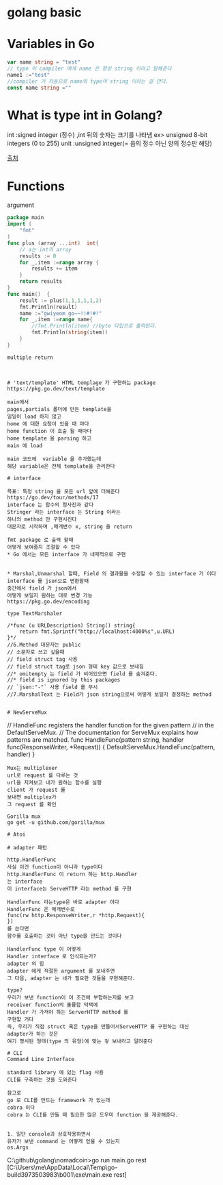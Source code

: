 # golang basic

# Variables in Go
```go
var name string = "test"
// type 이 compiler 에게 name 은 항상 string 이라고 말해준다
name1 :="test"
//compiler 가 자동으로 name의 type이 string 이라는 걸 안다.
const name string =""

```

# What is type int in Golang?
int         :signed integer (정수)
,int 뒤의 숫자는 크기를 나타냄
ex> unsigned 8-bit integers (0 to 255)
unit        :unsigned integer(= 음의 정수 아닌 양의 정수만 해당)


[출처](https://go.dev/tour/basics/11)

# Functions
argument
```go
package main
import (
	"fmt"
)
func plus (array ...int)  int{
	// a는 int의 array
	results := 0
	for _,item :=range array {
		results += item
	}
	return results
}
func main()  {
	result := plus(1,1,1,1,1,2)
	fmt.Println(result)
	name :="gwiyeom go~~!!#!#!"
	for _,item :=range name{
		//fmt.Println(item) //byte 타입으로 출력된다.
		fmt.Println(string(item))
	}
}

````

```
multiple return 



# 'text/template' HTML templage 가 구현하는 package
https://pkg.go.dev/text/template

main에서 
pages,partials 폴더에 만든 template을
일일이 load 하지 않고
home 에 대한 요청이 있을 때 마다
home function 이 호출 될 때마다
home template 을 parsing 하고
main 에 load

main 코드에  variable 을 추가했는데
해당 variable은 전체 template을 관리한다

# interface

목표: 특정 string 을 모든 url 앞에 더해준다
https://go.dev/tour/methods/17
interface 는 함수의 청사진과 같다
Stringer 라는 interface 는 String 이라는
하나의 method 만 구현시킨다
대문자로 시작하며 ,매개변수 x, string 을 return

fmt package 로 출력 할때 
어떻게 보여줄지 조절할 수 있다
* Go 에서는 모든 interface 가 내재적으로 구현


* Marshal,Unmarshal 할때, Field 의 결과물을 수정할 수 있는 interface 가 이다
interface 를 json으로 변환할때
중간에서 field 가 json에서
어떻게 보일지 원하는 대로 변경 가능
https://pkg.go.dev/encoding

type TextMarshaler

/*func (u URLDescription) String() string{
	return fmt.Sprintf("http://localhost:4000%s",u.URL)
}*/
//6.Method 대문자는 public
// 소문자로 쓰고 싶을때
// field struct tag 사용
// field struct tag로 json 형태 key 값으로 보내짐
//* omitempty 는 field 가 비어있으면 field 를 숨겨준다.
//* field is ignored by this packages
// `json:"-"` 사용 field 를 무시
//7.MarshalText 는 Field가 json string으로써 어떻게 보일지 결정하는 method


# NewServeMux

```
// HandleFunc registers the handler function for the given pattern
// in the DefaultServeMux.
// The documentation for ServeMux explains how patterns are matched.
func HandleFunc(pattern string, handler func(ResponseWriter, *Request)) {
	DefaultServeMux.HandleFunc(pattern, handler)
}

```
Mux는 multiplexer 
url로 request 를 다루는 것
url을 지켜보고 내가 원하는 함수를 실행
client 가 request 를
보내면 multiplex가
그 request 를 확인

Gorilla mux
go get -u github.com/gorilla/mux

# Atoi

# adapter 패턴

http.HandlerFunc
사실 이건 function이 아니라 type이다
http.HandlerFunc 이 return 하는 http.Handler
는 interface
이 interface는 ServeHTTP 라는 method 를 구현

HandlerFunc 라는type은 바로 adapter 이다
HandlerFunc 은 매개변수로
func(rw http.ResponseWriter,r *http.Request){
}) 
를 쓴다면
함수를 호출하는 것이 아닌 type을 만드는 것이다

HandlerFunc type 이 어떻게
Handler interface 로 인식되는가?
adapter 의 힘
adapter 에게 적절한 argument 를 보내주면
그 다음, adapter 는 네가 필요한 것들을 구현해준다.

type? 
우리가 보낸 function이 이 조건에 부합하는지를 보고
receiver function의 훌륭함 덕택에
Handler 가 가져야 하는 ServerHTTP method 를 
구현할 거다
즉, 우리가 직접 struct 혹은 type을 만들어서ServeHTTP 를 구현하는 대신
adapter가 하는 것은
여기 명시된 형태(type 의 유형)에 맞는 겋 보내라고 알려준다

# CLI
Command Line Interface

standard library 에 있는 flag 사용
CLI를 구축하는 것을 도와준다

참고로
go 로 CLI를 만드는 framework 가 있는데
cobra 이다
cobra 는 CLI를 만들 때 필요한 많은 도우미 function 을 제공해준다.


1. 일단 console과 상호작용하면서
유저가 보낸 command 는 어떻게 얻을 수 있는지
os.Args
```
C:\github\golang\nomadcoin>go run main.go rest
[C:\Users\me\AppData\Local\Temp\go-build3973503983\b001\exe\main.exe rest]
```